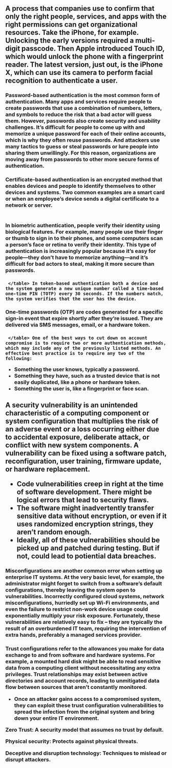
<h1 Summarizing Fundamental Security Concepts>
<h2 Confidentiality: Ensures sensitive information remains shielded and access is granted only to authorized users.
    Integrity: Ensures data remains unaltered and trustworthy.
    Availability: Guarantees that digital assets and services are accessible when needed.
    Non-repudiation: Ensures that actions cannot be denied.
    Authentication, Authorization, and Accounting (AAA): Key principles for managing user access.>

  </table> A process that companies use to confirm that only the right people, services, and apps with the right permissions can get organizational resources. Take the iPhone, for example. Unlocking the early versions required a multi-digit passcode. Then Apple introduced Touch ID, which would unlock the phone with a fingerprint reader. The latest version, just out, is the iPhone X, which can use its camera to perform facial recognition to authenticate a user.
  
   <h3 Password-based authentication>

   </table> Password-based authentication is the most common form of authentication. Many apps and services require people to create passwords that use a combination of numbers, letters, and symbols to reduce the risk that a bad actor will guess them. However, passwords also create security and usability challenges. It’s difficult for people to come up with and memorize a unique password for each of their online accounts, which is why they often reuse passwords. And attackers use many tactics to guess or steal passwords or lure people into sharing them unwillingly. For this reason, organizations are moving away from passwords to other more secure forms of authentication.

  <h3 Certificate-based authentication>

  <table> Certificate-based authentication is an encrypted method that enables devices and people to identify themselves to other devices and systems. Two common examples are a smart card or when an employee’s device sends a digital certificate to a network or server.

  <h3 Biometric authentication>

   </table> In biometric authentication, people verify their identity using biological features. For example, many people use their finger or thumb to sign in to their phones, and some computers scan a person’s face or retina to verify their identity. This type of authentication is increasingly popular because it’s easy for people—they don’t have to memorize anything—and it’s difficult for bad actors to steal, making it more secure than passwords.
 
  <h3 Token-based authentication>

     </table> In token-based authentication both a device and the system generate a new unique number called a time-based one-time PIN (TOTP) every 30 seconds. If the numbers match, the system verifies that the user has the device.

  <h3 One-time password>
     </table> One-time passwords (OTP) are codes generated for a specific sign-in event that expire shortly after they’re issued. They are delivered via SMS messages, email, or a hardware token.

  <h3 Multifactor authentication>

     </table> One of the best ways to cut down on account compromise is to require two or more authentication methods, which may include any of the previously listed methods. An effective best practice is to require any two of the following:

  * Something the user knows, typically a password.
  * Something they have, such as a trusted device that is not easily duplicated, like a phone or hardware token.
  * Something the user is, like a fingerprint or face scan.

<h2 Gap analysis: Identifies security weaknesses>

</table> A security vulnerability is an unintended characteristic of a computing component or system configuration that multiplies the risk of an adverse event or a loss occurring either due to accidental exposure, deliberate attack, or conflict with new system components. A vulnerability can be fixed using a software patch, reconfiguration, user training, firmware update, or hardware replacement.

* Code vulnerabilities creep in right at the time of software development. There might be logical errors that lead to security flaws.
* The software might inadvertently transfer sensitive data without encryption, or even if it uses randomized encryption strings, they aren’t random enough.
* Ideally, all of these vulnerabilities should be picked up and patched during testing. But if not, could lead to potiential data breaches.

<h3  Misconfigured system components>

</table> Misconfigurations are another common error when setting up enterprise IT systems. At the very basic level, for example, the administrator might forget to switch from a software’s default configurations, thereby leaving the system open to vulnerabilities. Incorrectly configured cloud systems, network misconfigurations, hurriedly set up Wi-Fi environments, and even the failure to restrict non-work device usage could exponentially multiply your risk exposure. Fortunately, these vulnerabilities are relatively easy to fix – they are typically the result of an overburdened IT team, requiring the intervention of extra hands, preferably a managed services provider. 

<h3 Trust configurations>

</table> Trust configurations refer to the allowances you make for data exchange to and from software and hardware systems. For example, a mounted hard disk might be able to read sensitive data from a computing client without necessitating any extra privileges. Trust relationships may exist between active directories and account records, leading to unmitigated data flow between sources that aren’t constantly monitored.

* Once an attacker gains access to a compromised system, they can exploit these trust configuration vulnerabilities to spread the infection from the original system and bring down your entire IT environment. 

Zero Trust: A security model that assumes no trust by default.

Physical security: Protects against physical threats.

Deceptive and disruption technology: Techniques to mislead or disrupt attackers.

